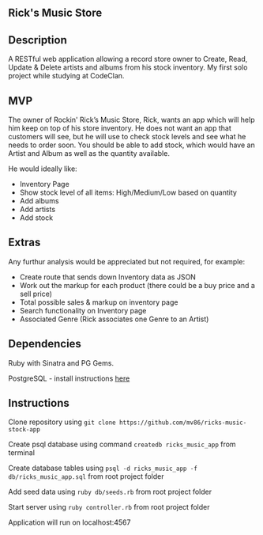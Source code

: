 ## Rick's Music Store

## Description

A RESTful web application allowing a record store owner to Create, Read, Update & Delete 
artists and albums from his stock inventory. My first solo project while studying at CodeClan.

## MVP

The owner of Rockin' Rick’s Music Store, Rick, wants an app which will help him keep on top of his store inventory. He does not want an app that customers will see, but he will use to check stock levels and see what he needs to order soon. You should be able to add stock, which would have an Artist and Album as well as the quantity available. 

He would ideally like:
  - Inventory Page
  - Show stock level of all items: High/Medium/Low based on quantity
  - Add albums
  - Add artists
  - Add stock
    
## Extras

Any furthur analysis would be appreciated but not required, for example:
 - Create route that sends down Inventory data as JSON
 - Work out the markup for each product (there could be a buy price and a sell price)
 - Total possible sales & markup on inventory page
 - Search functionality on Inventory page
 - Associated Genre (Rick associates one Genre to an Artist)
    
## Dependencies

Ruby with Sinatra and PG Gems.

PostgreSQL - install instructions [here](https://www.postgresql.org/docs/9.6/static/tutorial-install.html)

## Instructions

Clone repository using `git clone https://github.com/mv86/ricks-music-stock-app`

Create psql database using command `createdb ricks_music_app` from terminal

Create database tables using `psql -d ricks_music_app -f db/ricks_music_app.sql` from root project folder

Add seed data using `ruby db/seeds.rb` from root project folder

Start server using `ruby controller.rb` from root project folder

Application will run on localhost:4567
